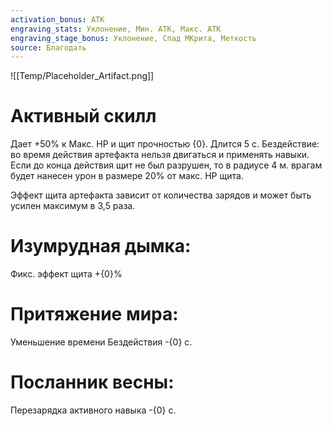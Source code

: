 ```yaml
---
activation_bonus: АТК
engraving_stats: Уклонение, Мин. АТК, Макс. АТК
engraving_stage_bonus: Уклонение, Спад МКрита, Меткость
source: Благодать
---
```

![[Temp/Placeholder_Artifact.png]]
# Активный скилл
Дает +50% к Макс. HP и щит прочностью {0}. Длится 5 с. Бездействие: во время действия артефакта нельзя двигаться и применять навыки. Если до конца действия щит не был разрушен, то в радиусе 4 м. врагам будет нанесен урон в размере 20% от макс. HP щита.

Эффект щита артефакта зависит от количества зарядов и может быть усилен максимум в 3,5 раза.

# Изумрудная дымка: 
Фикс. эффект щита +{0}%
# Притяжение мира: 
Уменьшение времени Бездействия -{0} с.
# Посланник весны: 
Перезарядка активного навыка -{0} с.

